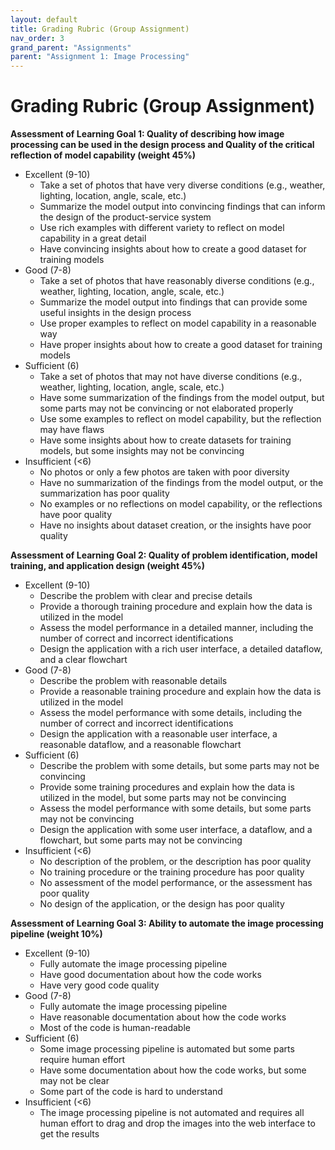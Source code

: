 ```yaml
---
layout: default
title: Grading Rubric (Group Assignment)
nav_order: 3
grand_parent: "Assignments"
parent: "Assignment 1: Image Processing"
---
```


# Grading Rubric (Group Assignment)

**Assessment of Learning Goal 1: Quality of describing how image processing can be used in the design process and Quality of the critical reflection of model capability (weight 45%)**
- Excellent (9-10)
  - Take a set of photos that have very diverse conditions (e.g., weather, lighting, location, angle, scale, etc.)
  - Summarize the model output into convincing findings that can inform the design of the product-service system
  - Use rich examples with different variety to reflect on model capability in a great detail
  - Have convincing insights about how to create a good dataset for training models 
- Good (7-8)
  - Take a set of photos that have reasonably diverse conditions (e.g., weather, lighting, location, angle, scale, etc.)
  - Summarize the model output into findings that can provide some useful insights in the design process
  - Use proper examples to reflect on model capability in a reasonable way
  - Have proper insights about how to create a good dataset for training models
- Sufficient (6)
  - Take a set of photos that may not have diverse conditions (e.g., weather, lighting, location, angle, scale, etc.)
  - Have some summarization of the findings from the model output, but some parts may not be convincing or not elaborated properly
  - Use some examples to reflect on model capability, but the reflection may have flaws
  - Have some insights about how to create datasets for training models, but some insights may not be convincing
- Insufficient (<6)
  - No photos or only a few photos are taken with poor diversity
  - Have no summarization of the findings from the model output, or the summarization has poor quality
  - No examples or no reflections on model capability, or the reflections have poor quality
  - Have no insights about dataset creation, or the insights have poor quality

**Assessment of Learning Goal 2: Quality of problem identification, model training, and application design (weight 45%)**
- Excellent (9-10)
  - Describe the problem with clear and precise details
  - Provide a thorough training procedure and explain how the data is utilized in the model
  - Assess the model performance in a detailed manner, including the number of correct and incorrect identifications
  - Design the application with a rich user interface, a detailed dataflow, and a clear flowchart
- Good (7-8) 
  - Describe the problem with reasonable details
  - Provide a reasonable training procedure and explain how the data is utilized in the model
  - Assess the model performance with some details, including the number of correct and incorrect identifications
  - Design the application with a reasonable user interface, a reasonable dataflow, and a reasonable flowchart
- Sufficient (6) 
  - Describe the problem with some details, but some parts may not be convincing
  - Provide some training procedures and explain how the data is utilized in the model, but some parts may not be convincing
  - Assess the model performance with some details, but some parts may not be convincing
  - Design the application with some user interface, a dataflow, and a flowchart, but some parts may not be convincing
- Insufficient (<6)
  - No description of the problem, or the description has poor quality
  - No training procedure or the training procedure has poor quality
  - No assessment of the model performance, or the assessment has poor quality
  - No design of the application, or the design has poor quality


**Assessment of Learning Goal 3: Ability to automate the image processing pipeline (weight 10%)**
- Excellent (9-10)
  - Fully automate the image processing pipeline
  - Have good documentation about how the code works
  - Have very good code quality
- Good (7-8)
  - Fully automate the image processing pipeline
  - Have reasonable documentation about how the code works
  - Most of the code is human-readable
- Sufficient (6)
  - Some image processing pipeline is automated but some parts require human effort
  - Have some documentation about how the code works, but some may not be clear
  - Some part of the code is hard to understand
- Insufficient (<6)
  - The image processing pipeline is not automated and requires all human effort to drag and drop the images into the web interface to get the results
